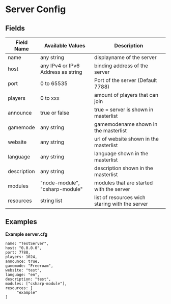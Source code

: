 # Server Config #

## Fields

| Field Name   | Available Values                    | Description                                      |
| ------------ | ----------------------------------- | ------------------------------------------------ |
| name  	   |  any string 			             | displayname of the server					    |
| host 		   |  any IPv4 or IPv6 Address as string | binding address of the server					|
| port 		   |  0 to 65535						 | Port of the server (Default 7788)                |
| players 	   |  0 to xxx							 | amount of players that can join					|
| announce 	   |  true or false						 | true = server is shown in masterlist		        |
| gamemode 	   |  any string						 | gamemodename shown in the masterlist             |
| website 	   |  any string                         | url of website shown in the masterlist           |
| language     |  any string						 | language shown in the masterlist	     	        |
| description  |  any string						 | description shown in the masterlist              |
| modules      |  "node-module", "csharp-module"     | modules that are started with the server         |
| resources    |  string list						 | list of resources wich staring with the server   |



## Examples

**Example server.cfg**

```
name: "TestServer",
host: "0.0.0.0",
port: 7788,
players: 1024,
announce: true,
gamemode: "Freeroam",
website: "test",
language: "en",
description: "test",
modules: ["csharp-module"],
resources: [
     "example"
]
```